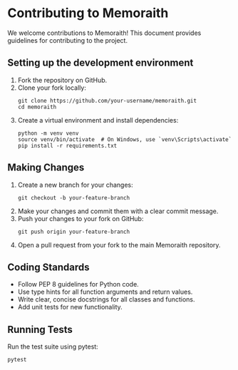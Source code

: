 # Contributing to Memoraith

We welcome contributions to Memoraith! This document provides guidelines for contributing to the project.

## Setting up the development environment

1. Fork the repository on GitHub.
2. Clone your fork locally:
   ```
   git clone https://github.com/your-username/memoraith.git
   cd memoraith
   ```
3. Create a virtual environment and install dependencies:
   ```
   python -m venv venv
   source venv/bin/activate  # On Windows, use `venv\Scripts\activate`
   pip install -r requirements.txt
   ```

## Making Changes

1. Create a new branch for your changes:
   ```
   git checkout -b your-feature-branch
   ```
2. Make your changes and commit them with a clear commit message.
3. Push your changes to your fork on GitHub:
   ```
   git push origin your-feature-branch
   ```
4. Open a pull request from your fork to the main Memoraith repository.

## Coding Standards

- Follow PEP 8 guidelines for Python code.
- Use type hints for all function arguments and return values.
- Write clear, concise docstrings for all classes and functions.
- Add unit tests for new functionality.

## Running Tests

Run the test suite using pytest:

```
pytest
